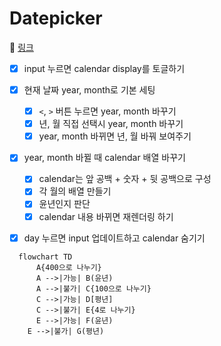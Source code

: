 # Datepicker

🔗 [링크](https://itso-wavy.github.io/JS_challenges/Datepicker/index.html)

- [x] input 누르면 calendar display를 토글하기
- [x] 현재 날짜 year, month로 기본 세팅
  - [x] `<`, `>` 버튼 누르면 year, month 바꾸기
  - [x] 년, 월 직접 선택시 year, month 바꾸기
  - [x] year, month 바뀌면 년, 월 바꿔 보여주기
- [x] year, month 바뀔 때 calendar 배열 바꾸기
  - [x] calendar는 앞 공백 + 숫자 + 뒷 공백으로 구성
  - [x] 각 월의 배열 만들기 
  - [x] 윤년인지 판단
  - [x] calendar 내용 바뀌면 재렌더링 하기
- [x] day 누르면 input 업데이트하고 calendar 숨기기


```mermaid
  flowchart TD
      A{400으로 나누기} 
      A -->|가능| B(윤년)
      A -->|불가| C{100으로 나누기}
      C -->|가능| D[평년]
      C -->|불가| E{4로 나누기}
      E -->|가능| F(윤년)
    E -->|불가| G(평년)
```
